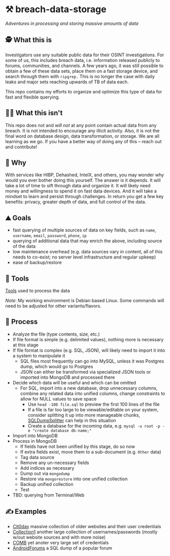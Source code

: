 # ⚒️ breach-data-storage
*Adventures in processing and storing massive amounts of data*

## 🕵️ What this is 
Investigators use any suitable public data for their OSINT investigations. For some of us, this includes breach data, i.e. information released publicly to forums, communities, and channels. A few years ago, it was still possible to obtain a few of these data sets, place them on a fast storage device, and search through them with `ripgrep.` This is no longer the case with daily leaks and major sets reaching upwards of TB of data each.

This repo contains my efforts to organize and optimize this type of data for fast and flexible querying. 

## 🦹‍♂️ What this isn't 
This repo does not and *will not* at any point contain actual data from any breach. It is not intended to encourage any illicit activity. Also, it is not the final word on database design, data transformation, or storage. We are all learning as we go. If you have a better way of doing any of this – reach out and contribute!

## 🧐 Why
With services like HIBP, Dehashed, IntelX, and others, you may wonder why would you ever bother doing this yourself. The answer is it depends. It will take a lot of time to sift through data and organize it. It will likely need money and willingness to spend it on fast data devices. And it will take a mindset to learn and persist through challenges. In return you get a few key benefits: privacy, greater depth of data, and full control of the data.

## ⛰️ Goals
- fast querying of multiple sources of data on key fields, such as `name`, `username`, `email`, `password`, `phone`, `ip`
- querying of additional data that may enrich the above, including source of the data
- low maintenance overhead (e.g. data sources vary in content, all of this needs to co-exist; no server level infrastructure and regular upkeep)
- ease of backup/restore

## 🧰 Tools
[Tools](tools.md) used to process the data

*Note*: My working environment is Debian based Linux. Some commands will need to be adjusted for other variants/flavors.

## 💪 Process
- Analyze the file (type contents, size, etc.)
- If file format is simple (e.g. delimited values), nothing more is necessary at this stage
- If file format is complex (e.g. SQL, JSON), will likely need to import it into a system to manipulate it
  - SQL files most frequently can go into MySQL, unless it was Postgres dump, which would go to Postgres
  - JSON can either be transformed via specialized JSON tools or imported into MongoDB and processed there
- Decide which data will be useful and which can be omitted
  - For SQL, import into a new database, drop unnecessary columns, combine any related data into unified columns, change constraints to allow for NULL values to save space
    - Use `head -100 file.sql` to preview the first 100 lines of the file
    - If a file is far too large to be viewable/editable on your system, consider splitting it up into more manageable chunks, [SQLDumpSplitter](https://philiplb.de/sqldumpsplitter3/) can help in this situation
    - Create a database for the incoming data, e.g. `mysql -u root -p -e "create database db-name;"`
- Import into MongoDB
- Process in MongoDB
  - If fields have not been unified by this stage, do so now
  - If extra fields exist, move them to a sub-document (e.g. `Other` data)
  - Tag data source
  - Remove any un-necessary fields
  - Add indices as necessary
  - Dump out via `mongodump`
  - Restore via `mongorestore` into one unified collection
  - Backup unified collection
  - Test
- TBD: querying from Terminal/Web

## ✍️ Examples
- [Cit0day](examples/cit0day.md) massive collection of older websites and their user credentials
- [Collection1](examples/collection1.md) another large collection of usernames/passwords (mostly w/out website sources and with more noise)
- [COMB](examples/comb.md) yet anoter very large set of credentials 
- [AndroidForums](examples/androidforums.md) a SQL dump of a popular forum
